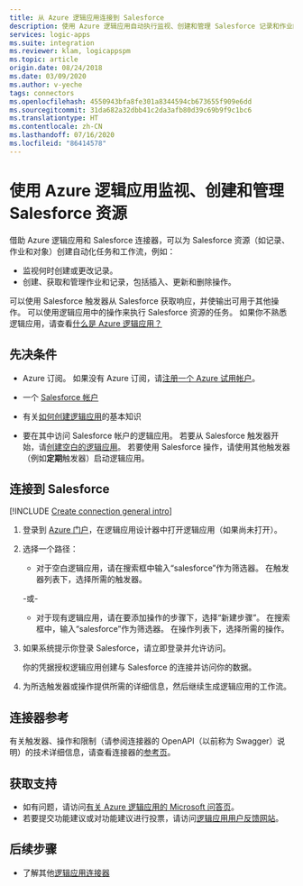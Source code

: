 ```yaml
---
title: 从 Azure 逻辑应用连接到 Salesforce
description: 使用 Azure 逻辑应用自动执行监视、创建和管理 Salesforce 记录和作业的任务和工作流
services: logic-apps
ms.suite: integration
ms.reviewer: klam, logicappspm
ms.topic: article
origin.date: 08/24/2018
ms.date: 03/09/2020
ms.author: v-yeche
tags: connectors
ms.openlocfilehash: 4550943bfa8fe301a8344594cb673655f909e6dd
ms.sourcegitcommit: 31da682a32dbb41c2da3afb80d39c69b9f9c1bc6
ms.translationtype: HT
ms.contentlocale: zh-CN
ms.lasthandoff: 07/16/2020
ms.locfileid: "86414578"
---
```

# <a name="monitor-create-and-manage-salesforce-resources-by-using-azure-logic-apps"></a>使用 Azure 逻辑应用监视、创建和管理 Salesforce 资源

借助 Azure 逻辑应用和 Salesforce 连接器，可以为 Salesforce 资源（如记录、作业和对象）创建自动化任务和工作流，例如：

* 监视何时创建或更改记录。 
* 创建、获取和管理作业和记录，包括插入、更新和删除操作。

可以使用 Salesforce 触发器从 Salesforce 获取响应，并使输出可用于其他操作。 可以使用逻辑应用中的操作来执行 Salesforce 资源的任务。 如果你不熟悉逻辑应用，请查看[什么是 Azure 逻辑应用？](../logic-apps/logic-apps-overview.md)

## <a name="prerequisites"></a>先决条件

* Azure 订阅。 如果没有 Azure 订阅，请[注册一个 Azure 试用帐户](https://www.azure.cn/pricing/1rmb-trial/)。 

* 一个 [Salesforce 帐户](https://salesforce.com/)

* 有关[如何创建逻辑应用](../logic-apps/quickstart-create-first-logic-app-workflow.md)的基本知识

* 要在其中访问 Salesforce 帐户的逻辑应用。 若要从 Salesforce 触发器开始，请[创建空白的逻辑应用](../logic-apps/quickstart-create-first-logic-app-workflow.md)。 若要使用 Salesforce 操作，请使用其他触发器（例如**定期**触发器）启动逻辑应用。

## <a name="connect-to-salesforce"></a>连接到 Salesforce

[!INCLUDE [Create connection general intro](../../includes/connectors-create-connection-general-intro.md)]

1. 登录到 [Azure 门户](https://portal.azure.cn)，在逻辑应用设计器中打开逻辑应用（如果尚未打开）。

1. 选择一个路径： 

    * 对于空白逻辑应用，请在搜索框中输入“salesforce”作为筛选器。 
    在触发器列表下，选择所需的触发器。 

    -或-

    * 对于现有逻辑应用，请在要添加操作的步骤下，选择“新建步骤”。 在搜索框中，输入“salesforce”作为筛选器。 在操作列表下，选择所需的操作。

1. 如果系统提示你登录 Salesforce，请立即登录并允许访问。

    你的凭据授权逻辑应用创建与 Salesforce 的连接并访问你的数据。

1. 为所选触发器或操作提供所需的详细信息，然后继续生成逻辑应用的工作流。

## <a name="connector-reference"></a>连接器参考

有关触发器、操作和限制（请参阅连接器的 OpenAPI（以前称为 Swagger）说明）的技术详细信息，请查看连接器的[参考页](https://docs.microsoft.com/connectors/salesforce/)。

## <a name="get-support"></a>获取支持

* 如有问题，请访问[有关 Azure 逻辑应用的 Microsoft 问答页](https://docs.microsoft.com/answers/topics/azure-logic-apps.html)。
* 若要提交功能建议或对功能建议进行投票，请访问[逻辑应用用户反馈网站](https://aka.ms/logicapps-wish)。

## <a name="next-steps"></a>后续步骤

* 了解其他[逻辑应用连接器](../connectors/apis-list.md)

<!-- Update_Description: update meta properties, wording update, update link -->